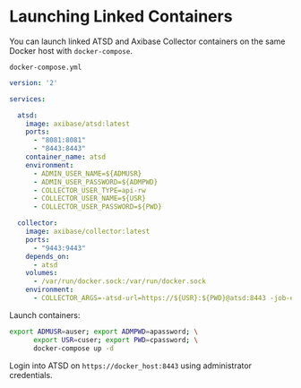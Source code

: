 # Launching Linked Containers

You can launch linked ATSD and Axibase Collector containers on the same Docker host with `docker-compose`. 

`docker-compose.yml`

```yaml
version: '2'

services:

  atsd:
    image: axibase/atsd:latest
    ports:
      - "8081:8081"
      - "8443:8443"
    container_name: atsd
    environment:
      - ADMIN_USER_NAME=${ADMUSR}
      - ADMIN_USER_PASSWORD=${ADMPWD}
      - COLLECTOR_USER_TYPE=api-rw  
      - COLLECTOR_USER_NAME=${USR}
      - COLLECTOR_USER_PASSWORD=${PWD}

  collector:
    image: axibase/collector:latest
    ports:
      - "9443:9443"    
    depends_on:
      - atsd
    volumes:
      - /var/run/docker.sock:/var/run/docker.sock
    environment:
      - COLLECTOR_ARGS=-atsd-url=https://${USR}:${PWD}@atsd:8443 -job-enable=docker-socket
```

Launch containers:

```sh
export ADMUSR=auser; export ADMPWD=apassword; \
      export USR=cuser; export PWD=cpassword; \
      docker-compose up -d
```

Login into ATSD on `https://docker_host:8443` using administrator credentials.

